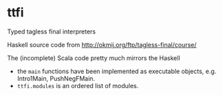 # ttfi
Typed tagless final interpreters

Haskell source code from http://okmij.org/ftp/tagless-final/course/

The (incomplete) Scala code pretty much mirrors the Haskell

 * the `main` functions have been implemented as executable objects, e.g. Intro1Main, PushNegFMain.
 * `ttfi.modules` is an ordered list of modules.

